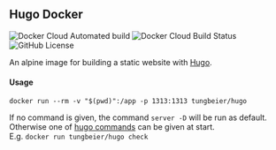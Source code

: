 ## Hugo Docker
![Docker Cloud Automated build](https://img.shields.io/docker/cloud/automated/tungbeier/hugo)
![Docker Cloud Build Status](https://img.shields.io/docker/cloud/build/tungbeier/hugo)
![GitHub License](https://img.shields.io/github/license/tungbeier/hugo-docker)

An alpine image for building a static website with [Hugo](https://gohugo.io/).

#### Usage
`docker run --rm -v "$(pwd)":/app -p 1313:1313 tungbeier/hugo`<br/>

If no command is given, the command `server -D` will be run as default.<br/>
Otherwise one of [hugo commands](https://gohugo.io/commands/) can be given at start.<br/> E.g.
`docker run tungbeier/hugo check`
